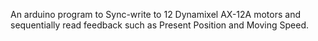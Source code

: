 An arduino program to Sync-write to 12 Dynamixel AX-12A motors and sequentially read feedback such as Present Position and Moving Speed.


